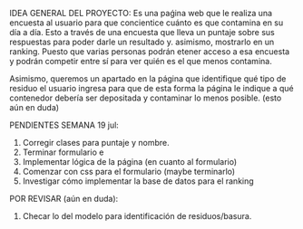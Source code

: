 IDEA GENERAL DEL PROYECTO:
Es una paǵina web que le realiza una encuesta al usuario para que concientice cuánto es que contamina en su día a día.
Esto a través de una encuesta que lleva un puntaje sobre sus respuestas para poder darle un resultado y. asimismo, mostrarlo en un ranking. 
Puesto que varias personas podrán etener acceso a esa encuesta y podrán competir entre sí para ver quién es el que menos contamina.

Asimismo, queremos un apartado en la página que identifique qué tipo de residuo el usuario ingresa para que de esta forma la página le indique 
a qué contenedor debería ser depositada y contaminar lo menos posible. (esto aún en duda)


PENDIENTES SEMANA 19 jul:

1. Corregir clases para puntaje y nombre.
2. Terminar formulario e 
3. Implementar lógica de la página (en cuanto al formulario)
4. Comenzar con css para el formulario (maybe terminarlo)
5. Investigar cómo implementar la base de datos para el ranking



POR REVISAR (aún en duda):

1. Checar lo del modelo para identificación de residuos/basura.